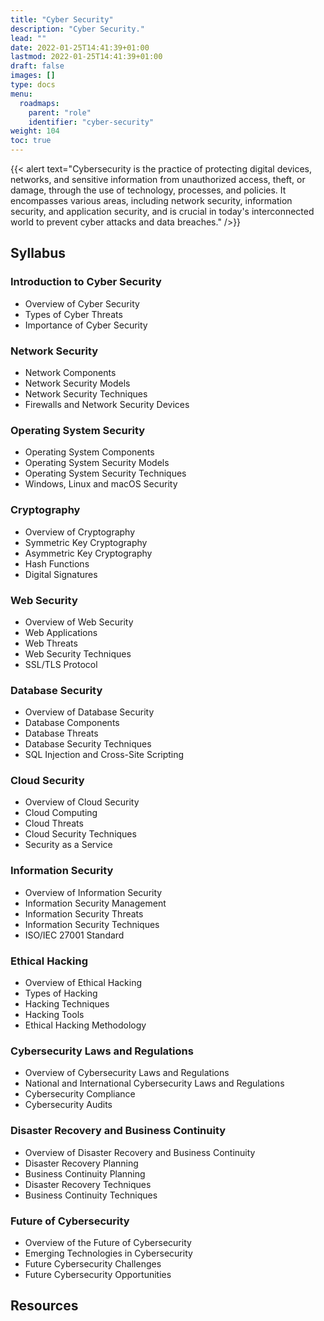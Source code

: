 ```yaml
---
title: "Cyber Security"
description: "Cyber Security."
lead: ""
date: 2022-01-25T14:41:39+01:00
lastmod: 2022-01-25T14:41:39+01:00
draft: false
images: []
type: docs
menu:
  roadmaps:
    parent: "role"
    identifier: "cyber-security"
weight: 104
toc: true
---
```


{{< alert text="Cybersecurity is the practice of protecting digital devices, networks, and sensitive information from unauthorized access, theft, or damage, through the use of technology, processes, and policies. It encompasses various areas, including network security, information security, and application security, and is crucial in today's interconnected world to prevent cyber attacks and data breaches." />}}

## Syllabus

### Introduction to Cyber Security
 - Overview of Cyber Security
 - Types of Cyber Threats
 - Importance of Cyber Security

### Network Security
 - Network Components
 - Network Security Models
 - Network Security Techniques
 - Firewalls and Network Security Devices

### Operating System Security
 - Operating System Components
 - Operating System Security Models
 - Operating System Security Techniques
 - Windows, Linux and macOS Security

### Cryptography
 - Overview of Cryptography
 - Symmetric Key Cryptography
 - Asymmetric Key Cryptography
 - Hash Functions
 - Digital Signatures

### Web Security
 - Overview of Web Security
 - Web Applications
 - Web Threats
 - Web Security Techniques
 - SSL/TLS Protocol

### Database Security
 - Overview of Database Security
 - Database Components
 - Database Threats
 - Database Security Techniques
 - SQL Injection and Cross-Site Scripting

### Cloud Security
 - Overview of Cloud Security
 - Cloud Computing
 - Cloud Threats
 - Cloud Security Techniques
 - Security as a Service

### Information Security
 - Overview of Information Security
 - Information Security Management
 - Information Security Threats
 - Information Security Techniques
 - ISO/IEC 27001 Standard

### Ethical Hacking
 - Overview of Ethical Hacking
 - Types of Hacking
 - Hacking Techniques
 - Hacking Tools
 - Ethical Hacking Methodology

### Cybersecurity Laws and Regulations
 - Overview of Cybersecurity Laws and Regulations
 - National and International Cybersecurity Laws and Regulations
 - Cybersecurity Compliance
 - Cybersecurity Audits

### Disaster Recovery and Business Continuity
 - Overview of Disaster Recovery and Business Continuity
 - Disaster Recovery Planning
 - Business Continuity Planning
 - Disaster Recovery Techniques
 - Business Continuity Techniques

### Future of Cybersecurity
 - Overview of the Future of Cybersecurity
 - Emerging Technologies in Cybersecurity
 - Future Cybersecurity Challenges
 - Future Cybersecurity Opportunities

## Resources